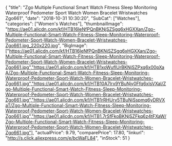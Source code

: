{
	"title": "Zgo Multiple Functional Smart Watch Fitness Sleep Monitoring Waterproof Pedometer Sport Watch Women Bracelet Wristwatches Zgo661",
	"date": "2018-10-31 10:30:20",
	"SubCat": ["Watches"],
	"categories": ["Women's Watches"],
	"thumbnailImage": "https://ae01.alicdn.com/kf/HTB16IeNfPQnBKNjSZSgq6xHGXXan/Zgo-Multiple-Functional-Smart-Watch-Fitness-Sleep-Monitoring-Waterproof-Pedometer-Sport-Watch-Women-Bracelet-Wristwatches-Zgo661.jpg_220x220.jpg",
	"BigImage": ["https://ae01.alicdn.com/kf/HTB16IeNfPQnBKNjSZSgq6xHGXXan/Zgo-Multiple-Functional-Smart-Watch-Fitness-Sleep-Monitoring-Waterproof-Pedometer-Sport-Watch-Women-Bracelet-Wristwatches-Zgo661.jpg","https://ae01.alicdn.com/kf/HTB1xoWufIUrBKNjSZPxq6x00pXaA/Zgo-Multiple-Functional-Smart-Watch-Fitness-Sleep-Monitoring-Waterproof-Pedometer-Sport-Watch-Women-Bracelet-Wristwatches-Zgo661.jpg","https://ae01.alicdn.com/kf/HTB10A7lrx9YBuNjy0Ffq6xIsVXaI/Zgo-Multiple-Functional-Smart-Watch-Fitness-Sleep-Monitoring-Waterproof-Pedometer-Sport-Watch-Women-Bracelet-Wristwatches-Zgo661.jpg","https://ae01.alicdn.com/kf/HTB1rRHUrv5TBuNjSspmq6yDRVXaT/Zgo-Multiple-Functional-Smart-Watch-Fitness-Sleep-Monitoring-Waterproof-Pedometer-Sport-Watch-Women-Bracelet-Wristwatches-Zgo661.jpg","https://ae01.alicdn.com/kf/HTB1.7rSfFkoBKNjSZFkq6z4tFXaW/Zgo-Multiple-Functional-Smart-Watch-Fitness-Sleep-Monitoring-Waterproof-Pedometer-Sport-Watch-Women-Bracelet-Wristwatches-Zgo661.jpg"],
	"actualPrice": 9.79,
	"comparePrice": 17.80,
	"linkurl": "http://s.click.aliexpress.com/e/bcWaFL84",
	"inStock": 51
}
